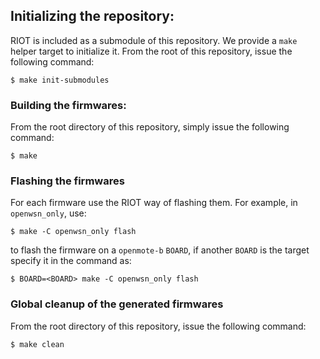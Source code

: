 ## Initializing the repository:

RIOT is included as a submodule of this repository. We provide a `make` helper
target to initialize it.
From the root of this repository, issue the following command:

```
$ make init-submodules
```

### Building the firmwares:

From the root directory of this repository, simply issue the following command:

```
$ make
```

### Flashing the firmwares

For each firmware use the RIOT way of flashing them. For example, in
`openwsn_only`, use:

```
$ make -C openwsn_only flash
```
to flash the firmware on a `openmote-b` `BOARD`, if another `BOARD` is the target specify it in the command as:

```
$ BOARD=<BOARD> make -C openwsn_only flash
```

### Global cleanup of the generated firmwares

From the root directory of this repository, issue the following command:

```
$ make clean
```

